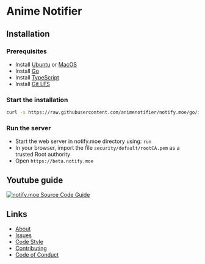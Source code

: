 # Anime Notifier

## Installation

### Prerequisites

* Install [Ubuntu](https://www.ubuntu.com/) or [MacOS](https://en.wikipedia.org/wiki/MacOS)
* Install [Go](https://golang.org/dl/)
* Install [TypeScript](https://www.typescriptlang.org/)
* Install [Git LFS](https://git-lfs.github.com/)

### Start the installation

```bash
curl -s https://raw.githubusercontent.com/animenotifier/notify.moe/go/install.sh | bash
```

### Run the server

* Start the web server in notify.moe directory using: `run`
* In your browser, import the file `security/default/rootCA.pem` as a trusted Root authority
* Open `https://beta.notify.moe`

## Youtube guide

[![notify.moe Source Code Guide](https://i1.ytimg.com/vi/c6e-F51e_8w/maxresdefault.jpg)](https://www.youtube.com/watch?v=c6e-F51e_8w&amp=&t=3m42s)

## Links

- [About](ABOUT.md)
- [Issues](https://github.com/animenotifier/notify.moe/projects/10)
- [Code Style](CODE_STYLE.md)
- [Contributing](CONTRIBUTING.md)
- [Code of Conduct](CODE_OF_CONDUCT.md)
